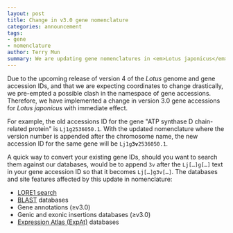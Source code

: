 ```yaml
---
layout: post
title: Change in v3.0 gene nomenclature
categories: announcement
tags:
- gene
- nomenclature
author: Terry Mun
summary: We are updating gene nomenclatures in <em>Lotus japonicus</em> to make gene names compatible with future genome versions.
---
```

Due to the upcoming release of version 4 of the *Lotus* genome and gene accession IDs, and that we are expecting coordinates to change drastically, we pre-empted a possible clash in the namespace of gene accessions. Therefore, we have implemented a change in version 3.0 gene accessions for *Lotus japonicus* with immediate effect.

For example, the old accessions ID for the gene "ATP synthase D chain-related protein" is `Lj1g2536050.1`. With the updated nomenclature where the version number is appended after the chromosome name, the new accession ID for the same gene will be <code>Lj1g<strong>3v</strong>2536050.1</code>.

A quick way to convert your existing gene IDs, should you want to search them against our databases, would be to append `3v` after the `Lj[…]g[…]` text in your gene accession ID so that it becomes `Lj[…]g3v[…]`. The databases and site features affected by this update in nomenclature:

- [LORE1 search](/lore1/search)
- [BLAST](/blast/) databases
- Gene annotations (&ge;v3.0)
- Genic and exonic insertions databases (&ge;v3.0)
- [Expression Atlas (ExpAt)](/expat/) databases